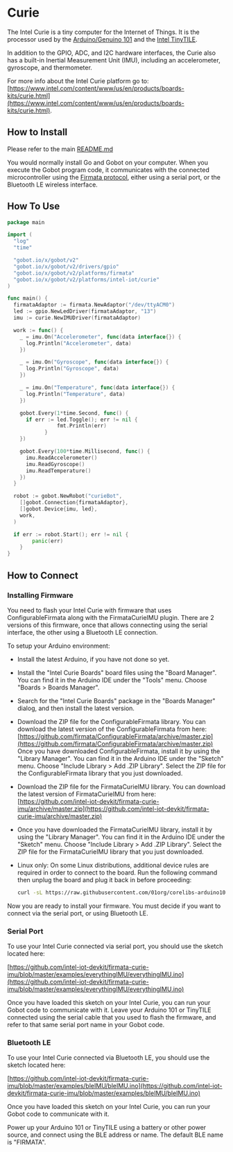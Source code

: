 # Curie

The Intel Curie is a tiny computer for the Internet of Things. It is the processor used by the [Arduino/Genuino 101](https://www.arduino.cc/en/Main/ArduinoBoard101)
and the [Intel TinyTILE](https://software.intel.com/en-us/node/675623).

In addition to the GPIO, ADC, and I2C hardware interfaces, the Curie also has a built-in Inertial Measurement Unit (IMU),
including an accelerometer, gyroscope, and thermometer.

For more info about the Intel Curie platform go to: [https://www.intel.com/content/www/us/en/products/boards-kits/curie.html](https://www.intel.com/content/www/us/en/products/boards-kits/curie.html).

## How to Install

Please refer to the main [README.md](https://github.com/hybridgroup/gobot/blob/release/README.md)

You would normally install Go and Gobot on your computer. When you execute the Gobot program code, it communicates with
the connected microcontroller using the [Firmata protocol](https://github.com/firmata/protocol), either using a serial
port, or the Bluetooth LE wireless interface.

## How To Use

```go
package main

import (
  "log"
  "time"

  "gobot.io/x/gobot/v2"
  "gobot.io/x/gobot/v2/drivers/gpio"
  "gobot.io/x/gobot/v2/platforms/firmata"
  "gobot.io/x/gobot/v2/platforms/intel-iot/curie"
)

func main() {
  firmataAdaptor := firmata.NewAdaptor("/dev/ttyACM0")
  led := gpio.NewLedDriver(firmataAdaptor, "13")
  imu := curie.NewIMUDriver(firmataAdaptor)

  work := func() {
    _ = imu.On("Accelerometer", func(data interface{}) {
      log.Println("Accelerometer", data)
    })

    _ = imu.On("Gyroscope", func(data interface{}) {
      log.Println("Gyroscope", data)
    })

    _ = imu.On("Temperature", func(data interface{}) {
      log.Println("Temperature", data)
    })

    gobot.Every(1*time.Second, func() {
      if err := led.Toggle(); err != nil {
				fmt.Println(err)
			}
    })

    gobot.Every(100*time.Millisecond, func() {
      imu.ReadAccelerometer()
      imu.ReadGyroscope()
      imu.ReadTemperature()
    })
  }

  robot := gobot.NewRobot("curieBot",
    []gobot.Connection{firmataAdaptor},
    []gobot.Device{imu, led},
    work,
  )

  if err := robot.Start(); err != nil {
		panic(err)
	}
}
```

## How to Connect

### Installing Firmware

You need to flash your Intel Curie with firmware that uses ConfigurableFirmata along with the FirmataCurieIMU plugin. There are 2 versions of this firmware, once that allows connecting using the serial interface, the other using a Bluetooth LE connection.

To setup your Arduino environment:

- Install the latest Arduino, if you have not done so yet.
- Install the "Intel Curie Boards" board files using the "Board Manager". You can find it in the Arduino IDE under the
  "Tools" menu. Choose "Boards > Boards Manager".
- Search for the "Intel Curie Boards" package in the "Boards Manager" dialog, and then install the latest version.
- Download the ZIP file for the ConfigurableFirmata library. You can download the latest version of the ConfigurableFirmata
  from here:
  [https://github.com/firmata/ConfigurableFirmata/archive/master.zip](https://github.com/firmata/ConfigurableFirmata/archive/master.zip)
  Once you have downloaded ConfigurableFirmata, install it by using the "Library Manager". You can find it in the Arduino
  IDE under the "Sketch" menu. Choose "Include Library > Add .ZIP Library". Select the ZIP file for the ConfigurableFirmata
  library that you just downloaded.
- Download the ZIP file for the FirmataCurieIMU library. You can download the latest version of FirmataCurieIMU from here:
  [https://github.com/intel-iot-devkit/firmata-curie-imu/archive/master.zip](https://github.com/intel-iot-devkit/firmata-curie-imu/archive/master.zip)
- Once you have downloaded the FirmataCurieIMU library, install it by using the "Library Manager". You can find it in the
  Arduino IDE under the "Sketch" menu. Choose "Include Library > Add .ZIP Library". Select the ZIP file for the FirmataCurieIMU
  library that you just downloaded.
- Linux only: On some Linux distributions, additional device rules are required in order to connect to the board. Run the
  following command then unplug the board and plug it back in before proceeding:

  ```sh
  curl -sL https://raw.githubusercontent.com/01org/corelibs-arduino101/master/scripts/create_dfu_udev_rule | sudo -E bash -
  ```

Now you are ready to install your firmware. You must decide if you want to connect via the serial port, or using
Bluetooth LE.

### Serial Port

To use your Intel Curie connected via serial port, you should use the sketch located here:

[https://github.com/intel-iot-devkit/firmata-curie-imu/blob/master/examples/everythingIMU/everythingIMU.ino](https://github.com/intel-iot-devkit/firmata-curie-imu/blob/master/examples/everythingIMU/everythingIMU.ino)

Once you have loaded this sketch on your Intel Curie, you can run your Gobot code to communicate with it. Leave your
Arduino 101 or TinyTILE connected using the serial cable that you used to flash the firmware, and refer to that same serial
port name in your Gobot code.

### Bluetooth LE

To use your Intel Curie connected via Bluetooth LE, you should use the sketch located here:

[https://github.com/intel-iot-devkit/firmata-curie-imu/blob/master/examples/bleIMU/bleIMU.ino](https://github.com/intel-iot-devkit/firmata-curie-imu/blob/master/examples/bleIMU/bleIMU.ino)

Once you have loaded this sketch on your Intel Curie, you can run your Gobot code to communicate with it.

Power up your Arduino 101 or TinyTILE using a battery or other power source, and connect using the BLE address or name.
The default BLE name is "FIRMATA".
